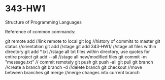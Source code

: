 # 343-HW1
Structure of Programming Languages

Reference of common commands:

git remote add <repo name> <url> //link remote to local
git log  //history of commits to master
git status //orientation
git add <file>  //stage
  git add 343-HW1/  //stage all files within directory
  git add *.txt  //stage all txt files within directory, use quotes for entire project
  git add --all   //stage all new/modified files
git commit -m "message.txt"  // commit remotely
git push <remote name> <branch>
  git push -all
git pull <branch> <remote name>
git branch <name>  //create a branch
  git branch -d <name> //delete branch
git checkout <name>  //move between branches
git merge <name>  //merge changes into current branch
